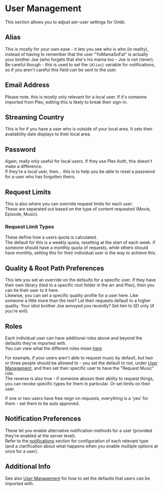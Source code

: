 # User Management

This section allows you to adjust per-user settings for Ombi.  

## Alias

This is mostly for your own ease - it lets you see who is who (in reality), instead of having to remember that the user "YoMamaSoFat" is actually your brother Joe (who forgets that she's his mama too - Joe is not clever).  
Be careful though - this is used to set the `{Alias}` variable for notifications, so if you aren't careful this field _can_ be sent to the user.

## Email Address

Please note, this is mostly only relevant for a local user. If it's someone imported from Plex, editing this is likely to break their sign-in.

## Streaming Country

This is for if you have a user who is outside of your local area. It sets their availability date displays to their local area.  

## Password

Again, really only useful for local users. If they use Plex Auth, this doesn't make a difference.  
If they're a local user, then... this is to help you be able to reset a password for a user who has forgotten theirs.  

## Request Limits

This is also where you can override request limits for each user.  
These are separated out based on the type of content requested (Movie, Episode, Music).  

### Request Limit Types

These define how a users quota is calculated.  
The default for this is a weekly quota, resetting at the start of each week.
If someone should have a monthly quota of requests, while others should have monthly, setting this for their individual user is the way to achieve this.

## Quality & Root Path Preferences

This lets you set an override on the defaults for a specific user. If they have their own library (tied to a specific root folder in the arr and Plex), then you can tie their user to it here.  
Likewise, you can set a specific quality profile for a user here. Like someone a little more than the rest? Let their requests default to a higher quality. Your idiot brother Joe annoyed you recently? Set him to SD only (if you're evil).

## Roles

Each individual user can have additional roles above and beyond the defaults they're imported with.  
You can view what the different roles mean [here](/info/user-roles)

For example, if your users aren't able to request music by default, but two or three people should be allowed to - you set the default to not, under [User Management](../../settings/usermanagement), and then set their specific user to have the "Request Music" role.  
The reverse is also true - if someone abuses their ability to request things, you can revoke specific types for them in particular. Or set limits on their user.  

If one or two users have free reign on requests, everything is a 'yes' for them - set them to be auto approved.  

## Notification Preferences

These let you enable alternative notification methods for a user (provided they're enabled at the server level).  
Refer to the [notifications](/settings/notifications) section for configuration of each relevant type (and a clarification about what happens when you enable multiple options at once for a user).

## Additional Info

See also [User Management](/settings/usermanagement) for how to set the defaults that users can be imported with.
